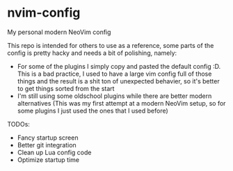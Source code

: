 # nvim-config
My personal modern NeoVim config

This repo is intended for others to use as a reference,
some parts of the config is pretty hacky and needs a bit of polishing, namely:

- For some of the plugins I simply copy and pasted the default config :D.
This is a bad practice, I used to have a large vim config full of those things and the result is a shit ton of unexpected behavier,
so it's better to get things sorted from the start
- I'm still using some oldschool plugins while there are better modern alternatives
(This was my first attempt at a modern NeoVim setup, so for some plugins I just used the ones that I used before)

TODOs:
- Fancy startup screen
- Better git integration
- Clean up Lua config code
- Optimize startup time

